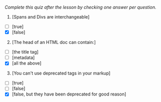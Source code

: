 *Complete this quiz after the lesson by checking one answer per question.*

1. [Spans and Divs are interchangeable]

- [ ] [true]
- [x] [false]

2. [The head of an HTML doc can contain:]

- [ ] [the title tag]
- [ ] [metadata]
- [x] [all the above]

3. [You can't use deprecated tags in your markup]
- [ ] [true]
- [ ] [false]
- [x] [false, but they have been deprecated for good reason]